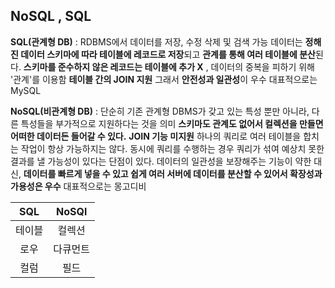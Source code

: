 ## NoSQL , SQL

**SQL(관계형 DB)** : RDBMS에서 데이터를 저장, 수정 삭제 및 검색 가능 
데이터는 **정해진 데이터 스키마에 따라 테이블에 레코드로 저장**되고 **관계를 통해 여러 테이블에 분산**된다. **스키마를 준수하지 않은 레코드는 테이블에 추가 X** , 데이터의 중복을 피하기 위해 '관계'를 이용함 **테이블 간의 JOIN 지원** 그래서 **안전성과 일관성**이 우수
대표적으로는 MySQL

**NoSQL(비관계형 DB)** : 단순히 기존 관계형 DBMS가 갖고 있는 특성 뿐만 아니라, 다른 특성들을 부가적으로 지원하다는 것을 의미
**스키마도 관계도 없어서 컬렉션을 만들면 어떠한 데이터든 들어갈 수 있다.**
**JOIN 기능 미지원** 하나의 쿼리로 여러 테이블을 합치는 작업이 항상 가능하지는 않다. 동시에 쿼리를 수행하는 경우 쿼리가 섞여 예상치 못한 결과를 낼 가능성이 있다는 단점이 있다.
데이터의 일관성을 보장해주는 기능이 약한 대신, **데이터를 빠르게 넣을 수 있고 쉽게 여러 서버에 데이터를 분산할 수 있어서 확장성과 가용성은 우수** 
대표적으로는 몽고디비 

|  SQL   |  NoSQl   |
| :----: | :------: |
| 테이블 |  컬렉션  |
|  로우  | 다큐먼트 |
|  컬럼  |   필드   |

